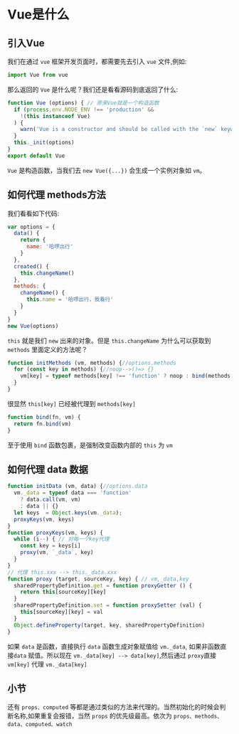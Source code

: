 # Vue是什么
## 引入Vue 
我们在通过 `vue` 框架开发页面时，都需要先去引入 `vue` 文件,例如:

```js
import Vue from vue
```
那么返回的 `Vue` 是什么呢？我们还是看看源码到底返回了什么:
```js
function Vue (options) { // 原来Vue就是一个构造函数
  if (process.env.NODE_ENV !== 'production' &&
    !(this instanceof Vue)
  ) {
    warn('Vue is a constructor and should be called with the `new` keyword')
  }
  this._init(options)
}
export default Vue
```
`Vue` 是构造函数，当我们去 `new Vue({...})` 会生成一个实例对象如 `vm`。
## 如何代理 methods方法
我们看看如下代码:
````js
var options = {
  data() {
    return {
      name: '哈啰出行'
    }
  },
  created() {
    this.changeName()
  },
  methods: {
    changeName() {
      this.name = '哈啰出行，我看行'
    }
  }
}
new Vue(options)
````
`this` 就是我们 `new` 出来的对象。但是 `this.changeName` 为什么可以获取到`methods` 里面定义的方法呢？
````js
function initMethods (vm, methods) {//options.methods
  for (const key in methods) {//noop-->()=> {}
    vm[key] = typeof methods[key] !== 'function' ? noop : bind(methods[key], vm)
  }
}
````
很显然 `this[key]` 已经被代理到 `methods[key]`
````js
function bind(fn, vm) {
  return fn.bind(vm)
}
````
至于使用 `bind` 函数包裹，是强制改变函数内部的 `this` 为 `vm`
## 如何代理 data 数据
````js
function initData (vm, data) {//options.data
  vm._data = typeof data === 'function'
    ? data.call(vm, vm)
    : data || {}
  let keys  = Object.keys(vm._data);
  proxyKeys(vm, keys)
}
function proxyKeys(vm, keys) {
  while (i--) { // 对每一个key代理
    const key = keys[i]
    proxy(vm, `_data`, key)
  }
}
// 代理 this.xxx --> this._data.xxx
function proxy (target, sourceKey, key) { // vm,_data,key
  sharedPropertyDefinition.get = function proxyGetter () {
    return this[sourceKey][key]
  }
  sharedPropertyDefinition.set = function proxySetter (val) {
    this[sourceKey][key] = val
  }
  Object.defineProperty(target, key, sharedPropertyDefinition)
}
````
如果 `data` 是函数，直接执行 `data` 函数生成对象赋值给 `vm._data`, 如果非函数直接`data` 赋值。所以现在 `vm._data[key] --> data[key]`,然后通过 `proxy`直接 `vm[key]` 代理 `vm._data[key]`
## 小节
还有 `props、computed` 等都是通过类似的方法来代理的。当然初始化的时候会判断名称,如果重复会报错，当然 `props` 的优先级最高。依次为 `props、methods、data、computed、watch`